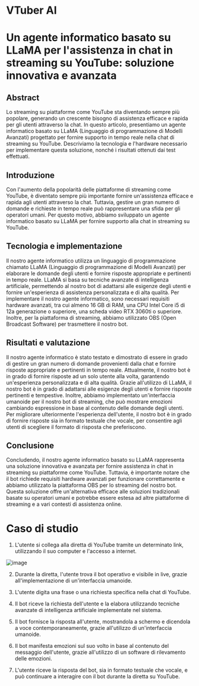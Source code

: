 # VTuber AI

# Un agente informatico basato su LLaMA per l'assistenza in chat in streaming su YouTube: soluzione innovativa e avanzata

## Abstract

Lo streaming su piattaforme come YouTube sta diventando sempre più popolare, generando un crescente bisogno di assistenza efficace e rapida per gli utenti attraverso la chat. In questo articolo, presentiamo un agente informatico basato su LLaMA (Linguaggio di programmazione di Modelli Avanzati) progettato per fornire supporto in tempo reale nella chat di streaming su YouTube. Descriviamo la tecnologia e l'hardware necessario per implementare questa soluzione, nonché i risultati ottenuti dai test effettuati.

## Introduzione

Con l'aumento della popolarità delle piattaforme di streaming come YouTube, è diventato sempre più importante fornire un'assistenza efficace e rapida agli utenti attraverso la chat. Tuttavia, gestire un gran numero di domande e richieste in tempo reale può rappresentare una sfida per gli operatori umani. Per questo motivo, abbiamo sviluppato un agente informatico basato su LLaMA per fornire supporto alla chat in streaming su YouTube.

## Tecnologia e implementazione

Il nostro agente informatico utilizza un linguaggio di programmazione chiamato LLaMA (Linguaggio di programmazione di Modelli Avanzati) per elaborare le domande degli utenti e fornire risposte appropriate e pertinenti in tempo reale. LLaMA si basa su tecniche avanzate di intelligenza artificiale, permettendo al nostro bot di adattarsi alle esigenze degli utenti e fornire un'esperienza di assistenza personalizzata e di alta qualità.
Per implementare il nostro agente informatico, sono necessari requisiti hardware avanzati, tra cui almeno 16 GB di RAM, una CPU Intel Core i5 di 12a generazione o superiore, una scheda video RTX 3060ti o superiore. Inoltre, per la piattaforma di streaming, abbiamo utilizzato OBS (Open Broadcast Software) per trasmettere il nostro bot.

## Risultati e valutazione

Il nostro agente informatico è stato testato e dimostrato di essere in grado di gestire un gran numero di domande provenienti dalla chat e fornire risposte appropriate e pertinenti in tempo reale. Attualmente, il nostro bot è in grado di fornire risposte ad un solo utente alla volta, garantendo un'esperienza personalizzata e di alta qualità. 
Grazie all'utilizzo di LLaMA, il nostro bot è in grado di adattarsi alle esigenze degli utenti e fornire risposte pertinenti e tempestive. Inoltre, abbiamo implementato un'interfaccia umanoide per il nostro bot di streaming, che può mostrare emozioni cambiando espressione in base al contenuto delle domande degli utenti. 
Per migliorare ulteriormente l'esperienza dell'utente, il nostro bot è in grado di fornire risposte sia in formato testuale che vocale, per consentire agli utenti di scegliere il formato di risposta che preferiscono. 

## Conclusione

Concludendo, il nostro agente informatico basato su LLaMA rappresenta una soluzione innovativa e avanzata per fornire assistenza in chat in streaming su piattaforme come YouTube. Tuttavia, è importante notare che il bot richiede requisiti hardware avanzati per funzionare correttamente e abbiamo utilizzato la piattaforma OBS per lo streaming del nostro bot. Questa soluzione offre un'alternativa efficace alle soluzioni tradizionali basate su operatori umani e potrebbe essere estesa ad altre piattaforme di streaming e a vari contesti di assistenza online.


# Caso di studio

1. L'utente si collega alla diretta di YouTube tramite un determinato link, utilizzando il suo computer e l'accesso a internet.

![image](https://user-images.githubusercontent.com/48321178/231802524-8d4278ff-eae6-4ad6-a936-b11b7aecb8c0.png)


2. Durante la diretta, l'utente trova il bot operativo e visibile in live, grazie all'implementazione di un'interfaccia umanoide.


4. L'utente digita una frase o una richiesta specifica nella chat di YouTube.


6. Il bot riceve la richiesta dell'utente e la elabora utilizzando tecniche avanzate di intelligenza artificiale implementate nel sistema.


8. Il bot fornisce la risposta all'utente, mostrandola a schermo e dicendola a voce contemporaneamente, grazie all'utilizzo di un'interfaccia umanoide.


10. Il bot manifesta emozioni sul suo volto in base al contenuto del messaggio dell'utente, grazie all'utilizzo di un software di rilevamento delle emozioni.


12. L'utente riceve la risposta del bot, sia in formato testuale che vocale, e può continuare a interagire con il bot durante la diretta su YouTube.
